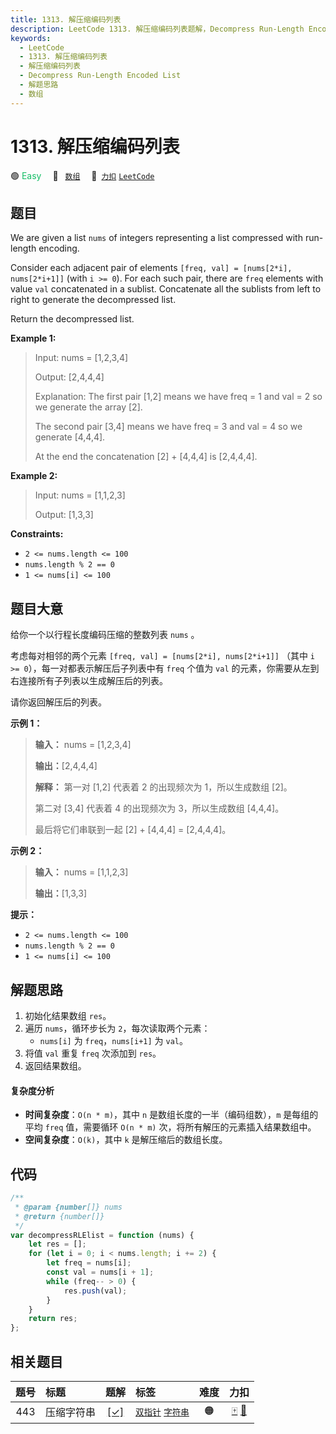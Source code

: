 ```yaml
---
title: 1313. 解压缩编码列表
description: LeetCode 1313. 解压缩编码列表题解，Decompress Run-Length Encoded List，包含解题思路、复杂度分析以及完整的 JavaScript 代码实现。
keywords:
  - LeetCode
  - 1313. 解压缩编码列表
  - 解压缩编码列表
  - Decompress Run-Length Encoded List
  - 解题思路
  - 数组
---
```


# 1313. 解压缩编码列表

🟢 <font color=#15bd66>Easy</font>&emsp; 🔖&ensp; [`数组`](/tag/array.md)&emsp; 🔗&ensp;[`力扣`](https://leetcode.cn/problems/decompress-run-length-encoded-list) [`LeetCode`](https://leetcode.com/problems/decompress-run-length-encoded-list)

## 题目

We are given a list `nums` of integers representing a list compressed with
run-length encoding.

Consider each adjacent pair of elements `[freq, val] = [nums[2*i],
nums[2*i+1]]` (with `i >= 0`). For each such pair, there are `freq` elements
with value `val` concatenated in a sublist. Concatenate all the sublists from
left to right to generate the decompressed list.

Return the decompressed list.

**Example 1:**

> Input: nums = [1,2,3,4]
>
> Output: [2,4,4,4]
>
> Explanation: The first pair [1,2] means we have freq = 1 and val = 2 so we generate the array [2].
>
> The second pair [3,4] means we have freq = 3 and val = 4 so we generate [4,4,4].
>
> At the end the concatenation [2] + [4,4,4] is [2,4,4,4].

**Example 2:**

> Input: nums = [1,1,2,3]
>
> Output: [1,3,3]

**Constraints:**

- `2 <= nums.length <= 100`
- `nums.length % 2 == 0`
- `1 <= nums[i] <= 100`

## 题目大意

给你一个以行程长度编码压缩的整数列表 `nums` 。

考虑每对相邻的两个元素 `[freq, val] = [nums[2*i], nums[2*i+1]]` （其中 `i >= 0`），每一对都表示解压后子列表中有 `freq` 个值为 `val` 的元素，你需要从左到右连接所有子列表以生成解压后的列表。

请你返回解压后的列表。

**示例 1：**

> **输入：** nums = [1,2,3,4]
>
> **输出：**[2,4,4,4]
>
> **解释：** 第一对 [1,2] 代表着 2 的出现频次为 1，所以生成数组 [2]。
>
> 第二对 [3,4] 代表着 4 的出现频次为 3，所以生成数组 [4,4,4]。
>
> 最后将它们串联到一起 [2] + [4,4,4] = [2,4,4,4]。

**示例 2：**

> **输入：** nums = [1,1,2,3]
>
> **输出：**[1,3,3]

**提示：**

- `2 <= nums.length <= 100`
- `nums.length % 2 == 0`
- `1 <= nums[i] <= 100`

## 解题思路

1. 初始化结果数组 `res`。
2. 遍历 `nums`，循环步长为 `2`，每次读取两个元素：
   - `nums[i]` 为 `freq`，`nums[i+1]` 为 `val`。
3. 将值 `val` 重复 `freq` 次添加到 `res`。
4. 返回结果数组。

#### 复杂度分析

- **时间复杂度**：`O(n * m)`，其中 `n` 是数组长度的一半（编码组数），`m` 是每组的平均 `freq` 值，需要循环 `O(n * m)` 次，将所有解压的元素插入结果数组中。
- **空间复杂度**：`O(k)`，其中 `k` 是解压缩后的数组长度。

## 代码

```javascript
/**
 * @param {number[]} nums
 * @return {number[]}
 */
var decompressRLElist = function (nums) {
	let res = [];
	for (let i = 0; i < nums.length; i += 2) {
		let freq = nums[i];
		const val = nums[i + 1];
		while (freq-- > 0) {
			res.push(val);
		}
	}
	return res;
};
```

## 相关题目

<!-- prettier-ignore -->
| 题号 | 标题 | 题解 | 标签 | 难度 | 力扣 |
| :------: | :------ | :------: | :------ | :------: | :------: |
| 443 | 压缩字符串 | [[✓]](/problem/0443.md) |  [`双指针`](/tag/two-pointers.md) [`字符串`](/tag/string.md) | 🟠 | [🀄️](https://leetcode.cn/problems/string-compression) [🔗](https://leetcode.com/problems/string-compression) |